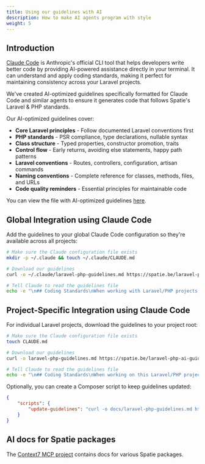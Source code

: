 ```yaml
---
title: Using our guidelines with AI
description: How to make AI agents program with style
weight: 5
---
```


## Introduction

[Claude Code](https://claude.ai/code) is Anthropic's official CLI tool that helps developers write better code by providing AI-powered assistance directly in your terminal. It can understand and apply coding standards, making it perfect for maintaining consistency across your Laravel projects.

We've created AI-optimized guidelines specifically formatted for Claude Code and similar agents to ensure it generates code that follows Spatie's Laravel & PHP standards.

Our AI-optimized guidelines cover:

- **Core Laravel principles** - Follow documented Laravel conventions first
- **PHP standards** - PSR compliance, type declarations, nullable syntax
- **Class structure** - Typed properties, constructor promotion, traits
- **Control flow** - Early returns, avoiding else statements, happy path patterns
- **Laravel conventions** - Routes, controllers, configuration, artisan commands
- **Naming conventions** - Complete reference for classes, methods, files, and URLs
- **Code quality reminders** - Essential principles for maintainable code

You can view the file with AI-optimized guidelines [here](https://spatie.be/laravel-php-ai-guidelines.md).

## Global Integration using Claude Code

Add the guidelines to your global Claude Code configuration so they're available across all projects:

```bash
# Make sure the Claude configuration file exists
mkdir -p ~/.claude && touch ~/.claude/CLAUDE.md

# Download our guidelines
curl -o ~/.claude/laravel-php-guidelines.md https://spatie.be/laravel-php-ai-guidelines.md

# Tell Claude to read the guidelines file
echo -e "\n## Coding Standards\nWhen working with Laravel/PHP projects, first read the coding guidelines at \@~/.claude/laravel-php-guidelines.md" >> ~/.claude/CLAUDE.md
```

## Project-Specific Integration using Claude Code

For individual Laravel projects, download the guidelines to your project root:

```bash
# Make sure the Claude configuration file exists
touch CLAUDE.md

# Download our guidelines
curl -o laravel-php-guidelines.md https://spatie.be/laravel-php-ai-guidelines.md

# Tell Claude to read the guidelines file
echo -e "\n## Coding Standards\nWhen working on this Laravel/PHP project, first read the coding guidelines at \@laravel-php-guidelines.md" >> CLAUDE.md
```

Optionally, you can create a Composer script to keep guidelines updated:

```json
{
    "scripts": {
        "update-guidelines": "curl -o docs/laravel-php-guidelines.md https://spatie.be/laravel-php-ai-guidelines.md"
    }
}
```

## AI docs for Spatie packages

The [Context7 MCP project](https://github.com/upstash/context7) contains docs for various Spatie packages.
